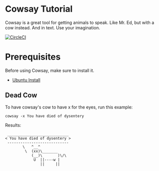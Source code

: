 # Cowsay Tutorial

Cowsay is a great tool for getting animals to speak.  Like Mr. Ed, but with a cow instead.  And in text.  Use your imagination.

[![CircleCI](https://circleci.com/gh/lastcoolnameleft/cowsay-tutorial.svg?style=svg)](https://circleci.com/gh/lastcoolnameleft/cowsay-tutorial)

# Prerequisites

Before using Cowsay, make sure to install it.

* [Ubuntu Install](prerequisite.md)

## Dead Cow

To have cowsay's cow to have x for the eyes, run this example:

```shell
cowsay -x You have died of dysentery
```

Results:

```shell
 ____________________________
< You have died of dysentery >
 ----------------------------
        \   ^__^
         \  (xx)\_______
            (__)\       )\/\
             U  ||----w |
                ||     ||
```
